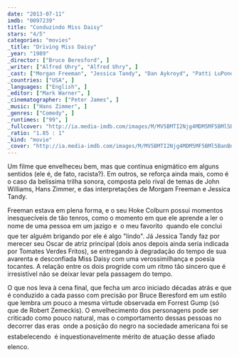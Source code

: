 ```yaml
---
date: "2013-07-11"
imdb: "0097239"
title: "Conduzindo Miss Daisy"
stars: "4/5"
categories: "movies"
_title: "Driving Miss Daisy"
_year: "1989"
_director: ["Bruce Beresford", ]
_writer: ["Alfred Uhry", "Alfred Uhry", ]
_cast: ["Morgan Freeman", "Jessica Tandy", "Dan Aykroyd", "Patti LuPone", "Esther Rolle", "Joann Havrilla", "William Hall Jr.", "Alvin M. Sugarman", "Clarice F. Geigerman", ]
_countries: ["USA", ]
_languages: ["English", ]
_editor: ["Mark Warner", ]
_cinematographer: ["Peter James", ]
_music: ["Hans Zimmer", ]
_genres: ["Comedy", ]
_runtimes: ["99", ]
_fullcover: "http://ia.media-imdb.com/images/M/MV5BMTI2Njg4MDM5MF5BMl5BanBnXkFtZTYwMDk4NjM5.jpg"
_ratio: "1.85 : 1"
_kind: "movie"
_cover: "http://ia.media-imdb.com/images/M/MV5BMTI2Njg4MDM5MF5BMl5BanBnXkFtZTYwMDk4NjM5._V1._SX77_SY140_.jpg"
---
```

Um filme que envelheceu bem, mas que continua enigmático em alguns sentidos (ele é, de fato, racista?). Em outros, se reforça ainda mais, como é o caso da belíssima trilha sonora, composta pelo rival de temas de John Williams, Hans Zimmer, e das interpretações de Morgam Freeman e Jessica Tandy.

Freeman estava em plena forma, e o seu Hoke Colburn possui momentos inesquecíveis de tão tenros, como o momento em que ele aprende a ler o nome de uma pessoa em um jazigo e  o meu favorito  quando ele conclui que ter alguém brigando por ele é algo "lindo". Já Jessica Tandy faz por merecer seu Oscar de atriz principal (dois anos depois ainda seria indicada por Tomates Verdes Fritos), se entregando à degradação do tempo de sua avarenta e desconfiada Miss Daisy com uma verossimilhança e poesia tocantes. A relação entre os dois progride com um ritmo tão sincero que é irresistível não se deixar levar pela passagem do tempo.

O que nos leva à cena final, que fecha um arco iniciado décadas atrás e que é conduzido a cada passo com precisão por Bruce Beresford em um estilo que lembra um pouco a mesma virtude observada em Forrest Gump (só que de Robert Zemeckis). O envelhecimento dos personagens pode ser criticado como pouco natural, mas o comportamento dessas pessoas no decorrer das eras  onde a posição do negro na sociedade americana foi se estabelecendo  é inquestionavelmente mérito de atuação desse afiado elenco.

